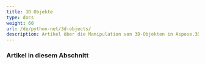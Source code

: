 ```yaml
---
title: 3D Objekte
type: docs
weight: 60
url: /de/python-net/3d-objects/
description: Artikel über die Manipulation von 3D-Objekten in Aspose.3D for Python via .NET.
---
```

###  **Artikel in diesem Abschnitt**

